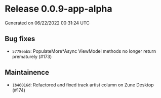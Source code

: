 # Release 0.0.9-app-alpha

Generated on 06/22/2022 00:31:24 UTC

## Bug fixes
 - `5778eab5`:  PopulateMore*Async ViewModel methods no longer return prematurely (#173)
## Maintainence
 - `1b46016d`:  Refactored and fixed track artist column on Zune Desktop (#174)
